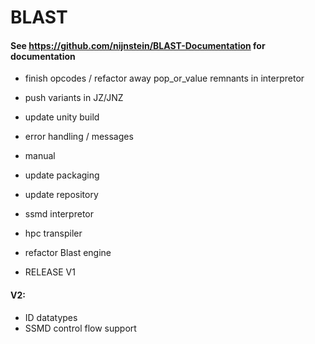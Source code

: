# BLAST
#### See https://github.com/nijnstein/BLAST-Documentation for documentation

- finish opcodes / refactor away pop_or_value remnants in interpretor 
- push variants in JZ/JNZ
- update unity build 
- error handling / messages
- manual
- update packaging
- update repository

- ssmd interpretor
- hpc transpiler

- refactor Blast engine 

- RELEASE V1


#### V2:

- ID datatypes
- SSMD control flow support
